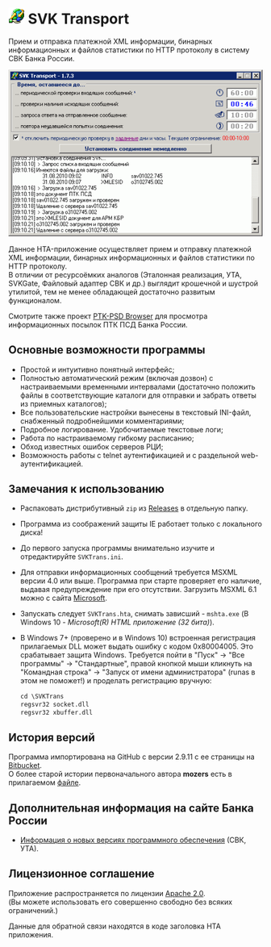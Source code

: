 # ![svktrans.png](images/svktrans.png) SVK Transport

Прием и отправка платежной XML информации, бинарных информационных и файлов 
статистики по HTTP протоколу в систему СВК Банка России.  

![Рабочее окно приложения](images/screen.png)

Данное HTA-приложение осуществляет прием и отправку платежной XML информации, 
бинарных информационных и файлов статистики по HTTP протоколу.  
В отличии от ресурсоёмких аналогов (Эталонная реализация, УТА, SVKGate, 
Файловый адаптер СВК и др.) выглядит крошечной и шустрой утилитой, 
тем не менее обладающей достаточно развитым функционалом.

Смотрите также проект [PTK-PSD Browser](/PTK-PSD-Browser-hta) для просмотра 
информационных посылок ПТК ПСД Банка России.

## Основные возможности программы

* Простой и интуитивно понятный интерфейс;
* Полностью автоматический режим (включая дозвон) с настраиваемыми временными 
интервалами (достаточно положить файлы в соответствующие каталоги для отправки 
и забрать ответы из приемных каталогов);
* Все пользовательские настройки вынесены в текстовый INI-файл, снабженный 
подробнейшими комментариями;
* Подробное логирование. Удобочитаемые текстовые логи;
* Работа по настраиваемому гибкому расписанию;
* Обход известных ошибок серверов РЦИ;
* Возможность работы с telnet аутентификацией и с раздельной 
web-аутентификацией.

## Замечания к использованию

* Распаковать дистрибутивный `zip` из 
[Releases](https://github.com/diev/SVK-Transport/releases) в отдельную папку.
* Программа из соображений защиты IE работает только с локального диска!
* До первого запуска программы внимательно изучите и отредактируйте 
`SVKTrans.ini`.
* Для отправки информационных сообщений требуется MSXML версии 4.0 или выше. 
Программа при старте проверяет его наличие, выдавая предупреждение при его 
отсутствии. Загрузить MSXML 6.1 можно с сайта 
[Microsoft](http://www.microsoft.com/downloads/details.aspx?FamilyID=d21c292c-368b-4ce1-9dab-3e9827b70604&displayLang=ru).
* Запускать следует `SVKTrans.hta`, снимать зависший - `mshta.exe` 
(В Windows 10 - *Microsoft(R) HTML приложение (32 бита)*).
* В Windows 7+ (проверено и в Windows 10) встроенная регистрация прилагаемых 
DLL может выдать ошибку с кодом 0x80004005. Это срабатывает защита Windows. 
Требуется пойти в "Пуск" -> "Все программы" -> "Стандартные", правой кнопкой 
мыши кликнуть на "Командная строка" -> "Запуск от имени администратора" 
(runas в этом не поможет!) и проделать регистрацию вручную:

      cd \SVKTrans
      regsvr32 socket.dll
      regsvr32 xbuffer.dll

## История версий

Программа импортирована на GitHub с версии 2.9.11 с ее страницы на 
[Bitbucket](https://bitbucket.org/html-applications/svk-transport).  
О более старой истории первоначального автора **mozers** есть в прилагаемом 
[файле](changelog.md).

## Дополнительная информация на сайте Банка России

* [Информация о новых версиях программного обеспечения](http://www.cbr.ru/mcirabis/?PrtId=itest) 
(СВК, УТА).

## Лицензионное соглашение

Приложение распространяется по лицензии 
[Apache 2.0](http://www.apache.org/licenses/LICENSE-2.0 "Текст лицензии").  
(Вы можете использовать его совершенно свободно без всяких ограничений.)

Данные для обратной связи находятся в коде заголовка HTA приложения.
